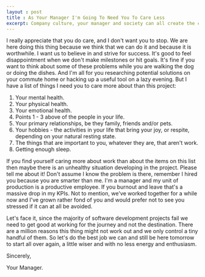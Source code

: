 ```yaml
---
layout : post
title : As Your Manager I'm Going To Need You To Care Less
excerpt: Company culture, your manager and society can all create the conditions for burnout and exhaustion. But as your manager the most important thing you can do for me is look after yourself.
---
```


I really appreciate that you do care, and I don't want you to stop. We are here doing this thing because we think that we can do it and because it is worthwhile. I want us to believe in and strive for success. It's good to feel disappointment when we don't make milestones or hit goals. It's fine if you want to think about some of these problems while you are walking the dog or doing the dishes. And I'm all for you researching potential solutions on your commute home or hacking up a useful tool on a lazy evening. But I have a list of things I need you to care more about than this project:

1. Your mental health.
1. Your physical health.
1. Your emotional health.
1. Points 1 - 3 above of the people in your life.
1. Your primary relationships, be they family, friends and/or pets.
1. Your hobbies - the activities in your life that bring your joy, or respite, depending on your natural resting state.
1. The things that are important to you, whatever they are, that aren't work.
1. Getting enough sleep.

If you find yourself caring more about work than about the items on this list then maybe there is an unhealthy situation developing in the project. Please tell me about it! Don't assume I know the problem is there, remember I hired you because you are smarter than me. I'm a manager and my unit of production is a productive employee. If you burnout and leave that's a massive drop in my KPIs. Not to mention, we've worked together for a while now and I've grown rather fond of you and would prefer not to see you stressed if it can at all be avoided.

Let's face it, since the majority of software development projects fail we need to get good at working for the journey and not the destination. There are a million reasons this thing might not work out and we only control a tiny handful of them. So let's do the best job we can and still be here tomorrow to start all over again, a little wiser and with no less energy and enthusiasm.

Sincerely,

Your Manager.
